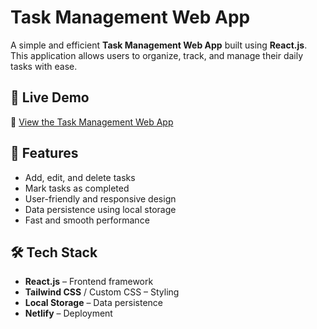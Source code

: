 # Task Management Web App  

A simple and efficient **Task Management Web App** built using **React.js**. This application allows users to organize, track, and manage their daily tasks with ease.  

## 🌟 Live Demo  
🔗 [View the Task Management Web App](https://task-managementwebapp.netlify.app/)  

## 🚀 Features  
- Add, edit, and delete tasks  
- Mark tasks as completed  
- User-friendly and responsive design  
- Data persistence using local storage  
- Fast and smooth performance  

## 🛠 Tech Stack  
- **React.js** – Frontend framework  
- **Tailwind CSS** / Custom CSS – Styling  
- **Local Storage** – Data persistence  
- **Netlify** – Deployment  

